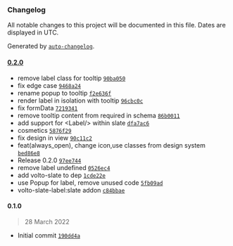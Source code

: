 ### Changelog

All notable changes to this project will be documented in this file. Dates are displayed in UTC.

Generated by [`auto-changelog`](https://github.com/CookPete/auto-changelog).

#### [0.2.0](https://github.com/eea/volto-slate-label/compare/0.1.0...0.2.0)

- remove label class for tooltip [`90ba050`](https://github.com/eea/volto-slate-label/commit/90ba0508214ed267fb35b4950ac9cf620d7fb580)
- fix edge case [`9468a24`](https://github.com/eea/volto-slate-label/commit/9468a241bde542c2525947c570afe988bdc63871)
- rename popup to tooltip [`f2e636f`](https://github.com/eea/volto-slate-label/commit/f2e636f4ea491efb4eaf8c50b2215fc94e26392e)
- render label in isolation with tooltip [`96cbc0c`](https://github.com/eea/volto-slate-label/commit/96cbc0ce2981465eb69c52964afde22f983a9bae)
- fix formData [`7219341`](https://github.com/eea/volto-slate-label/commit/721934117eb13f315e66f97d41cfc59a5b5602e3)
- remove tooltip content from required in schema [`86b0011`](https://github.com/eea/volto-slate-label/commit/86b00117446680d9f5298cc6220372c956d3bbb4)
- add support for &lt;Label/&gt; within slate [`dfa7ac6`](https://github.com/eea/volto-slate-label/commit/dfa7ac6e22d060c562984204f9f12ab71a747cce)
- cosmetics [`5876f29`](https://github.com/eea/volto-slate-label/commit/5876f293809bc1cea370aa4003af4f8002ae1dbb)
- fix design in view [`90c11c2`](https://github.com/eea/volto-slate-label/commit/90c11c27315d51c34883b1aa8172f71a23cc06c7)
- feat(always_open), change icon,use classes from design system [`bed86e8`](https://github.com/eea/volto-slate-label/commit/bed86e8dc7652a233845adcb64aff656c9aec990)
- Release 0.2.0 [`97ee744`](https://github.com/eea/volto-slate-label/commit/97ee7440024819c0b8e943d15a81665bad4469f0)
- remove label undefined [`0526ec4`](https://github.com/eea/volto-slate-label/commit/0526ec41491fe4930334e4e099a127ab556c4444)
- add volto-slate to dep [`1cde22e`](https://github.com/eea/volto-slate-label/commit/1cde22e8ea10c5259e7b8cb6485205aa580c7c4d)
- use Popup for label, remove unused code [`5fb09ad`](https://github.com/eea/volto-slate-label/commit/5fb09ad9b6c057c37d553a6b5160bd0c5afe49b9)
- volto-slate-label:slate addon [`c84bbae`](https://github.com/eea/volto-slate-label/commit/c84bbaea930eec4646749379fa5e1832de460174)

#### 0.1.0

> 28 March 2022

- Initial commit [`190dd4a`](https://github.com/eea/volto-slate-label/commit/190dd4ab6ef74a24cfb19af4d6eb6f76c32aca47)
